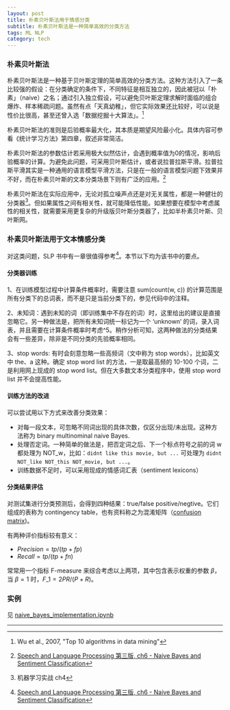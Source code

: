 ```yaml
---
layout: post
title: 朴素贝叶斯法用于情感分类
subtitle: 朴素贝叶斯法是一种简单高效的分类方法
tags: ML NLP
category: tech
---
```


### 朴素贝叶斯法

朴素贝叶斯法是一种基于贝叶斯定理的简单高效的分类方法。这种方法引入了一条比较强的假设：在分类确定的条件下，不同特征是相互独立的，因此被冠以「朴素」（naive）之名；通过引入独立假设，可以避免贝叶斯定理求解时面临的组合爆炸、样本稀疏问题。虽然有点「天真幼稚」，但它实际效果还比较好，可以说是性价比很高，甚至还曾入选「数据挖掘十大算法」。[^1]

朴素贝叶斯法的准则是后验概率最大化，其本质是期望风险最小化。具体内容可参看《统计学习方法》第四章，叙述非常简洁。

朴素贝叶斯法的参数估计若采用极大似然估计，会遇到概率值为0的情况，影响后验概率的计算。为避免此问题，可采用贝叶斯估计，或者说拉普拉斯平滑。拉普拉斯平滑其实是一种通用的语言模型平滑方法，只是在一般的语言模型问题下效果并不好，而在朴素贝叶斯的文本分类场景下则有广泛的应用。[^2]

朴素贝叶斯法在实际应用中，无论对孤立噪声点还是对无关属性，都是一种健壮的分类器[^3]。但如果属性之间有相关性，就可能降低性能。如果想要在模型中考虑属性的相关性，就需要采用更复杂的升级版贝叶斯分类器了，比如半朴素贝叶斯、贝叶斯网。


### 朴素贝叶斯法用于文本情感分类

对这类问题，SLP 书中有一章很值得参考[^2]。本节以下均为该书中的要点。

#### 分类器训练

1、在训练模型过程中计算条件概率时，需要注意 sum(count(w, c)) 的计算范围是所有分类下的总词表，而不是只是当前分类下的，参见代码中的注释。

2、未知词：遇到未知的词（即训练集中不存在的词）时，这里给出的建议是直接忽略它。另一种做法是，把所有未知词统一标记为一个 ‘unknown’ 的词，录入词表，并且需要在计算条件概率时考虑^5。稍作分析可知，这两种做法的分类结果会有一些差异，除非是不同分类的先验概率相同。

3、stop words: 有时会刻意忽略一些高频词（文中称为 stop words），比如英文中 the、a 这种。确定 stop word list 的方法，一是取最高频的 10-100 个词，二是利用网上现成的 stop word list。但在大多数文本分类程序中，使用 stop word list 并不会提高性能。


#### 训练方法的改进

可以尝试用以下方式来改善分类效果：
* 对每一段文本，可忽略不同词出现的具体次数，仅区分出现/未出现。这种方法称为 binary multinominal naive Bayes.
* 处理否定词。一种简单的做法是，把否定词之后、下一个标点符号之前的词 w 都处理为 NOT\_w，比如：`didnt like this movie, but ...` 可处理为 `didnt NOT_like NOT_this NOT_movie, but ...`。
* 训练数据不足时，可以采用现成的情感词汇表（sentiment lexicons）


#### 分类结果评估

对测试集进行分类预测后，会得到四种结果：true/false positive/negtive。它们组成的表称为 contingency table，也有资料称之为混淆矩阵（[confusion matrix](http://www.dataschool.io/simple-guide-to-confusion-matrix-terminology/))。

有两种评价指标较有意义：
* $Precision = tp/(tp+fp)$
* $Recall = tp/(tp+fn)$

常常用一个指标 F-measure 来综合考虑以上两项，其中包含表示权重的参数 $\beta$，当 $\beta = 1$ 时，$F\_1 = 2PR/(P+R)$。


### 实例

见 [naive_bayes_implementation.ipynb](https://github.com/sunoonlee/deep-NLP-basics/blob/master/naive_bayes/naive_bayes_sentiment.ipynb)

---

[^1]: Wu et al., 2007, "Top 10 algorithms in data mining"
[^2]: [Speech and Language Processing 第三版, ch6 - Naive Bayes and Sentiment Classification](https://web.stanford.edu/~jurafsky/slp3/6.pdf)
[^3]: 机器学习实战 ch4